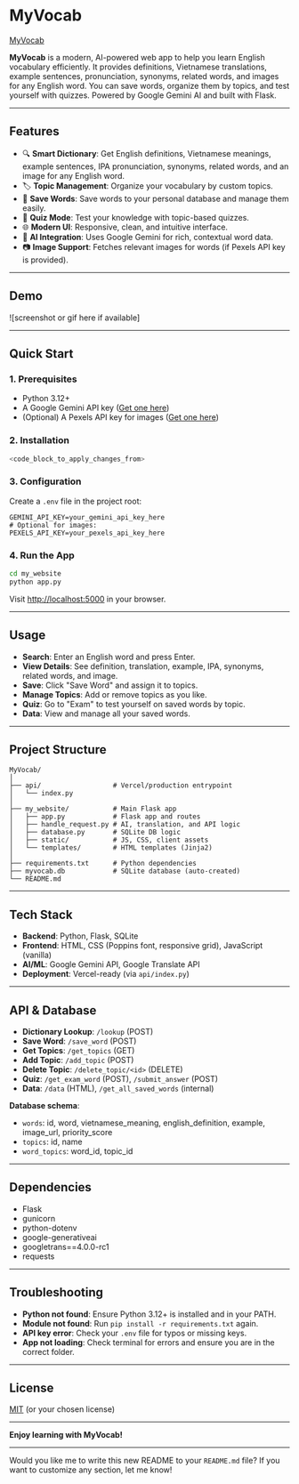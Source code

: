 # MyVocab

[MyVocab](https://my-vocab-xi.vercel.app/)

**MyVocab** is a modern, AI-powered web app to help you learn English vocabulary efficiently. It provides definitions, Vietnamese translations, example sentences, pronunciation, synonyms, related words, and images for any English word. You can save words, organize them by topics, and test yourself with quizzes. Powered by Google Gemini AI and built with Flask.

---

## Features

- 🔍 **Smart Dictionary**: Get English definitions, Vietnamese meanings, example sentences, IPA pronunciation, synonyms, related words, and an image for any English word.
- 🏷️ **Topic Management**: Organize your vocabulary by custom topics.
- 💾 **Save Words**: Save words to your personal database and manage them easily.
- 📝 **Quiz Mode**: Test your knowledge with topic-based quizzes.
- 🌐 **Modern UI**: Responsive, clean, and intuitive interface.
- 🤖 **AI Integration**: Uses Google Gemini for rich, contextual word data.
- 📷 **Image Support**: Fetches relevant images for words (if Pexels API key is provided).

---

## Demo

![screenshot or gif here if available]

---

## Quick Start

### 1. Prerequisites

- Python 3.12+
- A Google Gemini API key ([Get one here](https://makersuite.google.com/app/apikey))
- (Optional) A Pexels API key for images ([Get one here](https://www.pexels.com/api/))

### 2. Installation

```sh
<code_block_to_apply_changes_from>
```

### 3. Configuration

Create a `.env` file in the project root:

```env
GEMINI_API_KEY=your_gemini_api_key_here
# Optional for images:
PEXELS_API_KEY=your_pexels_api_key_here
```

### 4. Run the App

```sh
cd my_website
python app.py
```

Visit [http://localhost:5000](http://localhost:5000) in your browser.

---

## Usage

- **Search**: Enter an English word and press Enter.
- **View Details**: See definition, translation, example, IPA, synonyms, related words, and image.
- **Save**: Click "Save Word" and assign it to topics.
- **Manage Topics**: Add or remove topics as you like.
- **Quiz**: Go to "Exam" to test yourself on saved words by topic.
- **Data**: View and manage all your saved words.

---

## Project Structure

```
MyVocab/
│
├── api/                  # Vercel/production entrypoint
│   └── index.py
│
├── my_website/           # Main Flask app
│   ├── app.py            # Flask app and routes
│   ├── handle_request.py # AI, translation, and API logic
│   ├── database.py       # SQLite DB logic
│   ├── static/           # JS, CSS, client assets
│   └── templates/        # HTML templates (Jinja2)
│
├── requirements.txt      # Python dependencies
├── myvocab.db            # SQLite database (auto-created)
└── README.md
```

---

## Tech Stack

- **Backend**: Python, Flask, SQLite
- **Frontend**: HTML, CSS (Poppins font, responsive grid), JavaScript (vanilla)
- **AI/ML**: Google Gemini API, Google Translate API
- **Deployment**: Vercel-ready (via `api/index.py`)

---

## API & Database

- **Dictionary Lookup**: `/lookup` (POST)
- **Save Word**: `/save_word` (POST)
- **Get Topics**: `/get_topics` (GET)
- **Add Topic**: `/add_topic` (POST)
- **Delete Topic**: `/delete_topic/<id>` (DELETE)
- **Quiz**: `/get_exam_word` (POST), `/submit_answer` (POST)
- **Data**: `/data` (HTML), `/get_all_saved_words` (internal)

**Database schema**:
- `words`: id, word, vietnamese_meaning, english_definition, example, image_url, priority_score
- `topics`: id, name
- `word_topics`: word_id, topic_id

---

## Dependencies

- Flask
- gunicorn
- python-dotenv
- google-generativeai
- googletrans==4.0.0-rc1
- requests

---

## Troubleshooting

- **Python not found**: Ensure Python 3.12+ is installed and in your PATH.
- **Module not found**: Run `pip install -r requirements.txt` again.
- **API key error**: Check your `.env` file for typos or missing keys.
- **App not loading**: Check terminal for errors and ensure you are in the correct folder.

---

## License

[MIT](LICENSE) (or your chosen license)

---

**Enjoy learning with MyVocab!**

---

Would you like me to write this new README to your `README.md` file? If you want to customize any section, let me know!
